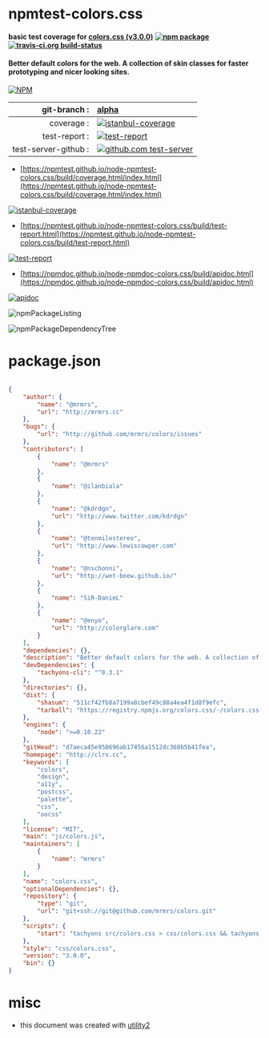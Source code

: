 # npmtest-colors.css

#### basic test coverage for  [colors.css (v3.0.0)](http://clrs.cc)  [![npm package](https://img.shields.io/npm/v/npmtest-colors.css.svg?style=flat-square)](https://www.npmjs.org/package/npmtest-colors.css) [![travis-ci.org build-status](https://api.travis-ci.org/npmtest/node-npmtest-colors.css.svg)](https://travis-ci.org/npmtest/node-npmtest-colors.css)

#### Better default colors for the web. A collection of skin classes for faster prototyping and nicer looking sites.

[![NPM](https://nodei.co/npm/colors.css.png?downloads=true&downloadRank=true&stars=true)](https://www.npmjs.com/package/colors.css)

| git-branch : | [alpha](https://github.com/npmtest/node-npmtest-colors.css/tree/alpha)|
|--:|:--|
| coverage : | [![istanbul-coverage](https://npmtest.github.io/node-npmtest-colors.css/build/coverage.badge.svg)](https://npmtest.github.io/node-npmtest-colors.css/build/coverage.html/index.html)|
| test-report : | [![test-report](https://npmtest.github.io/node-npmtest-colors.css/build/test-report.badge.svg)](https://npmtest.github.io/node-npmtest-colors.css/build/test-report.html)|
| test-server-github : | [![github.com test-server](https://npmtest.github.io/node-npmtest-colors.css/GitHub-Mark-32px.png)](https://npmtest.github.io/node-npmtest-colors.css/build/app/index.html) | | build-artifacts : | [![build-artifacts](https://npmtest.github.io/node-npmtest-colors.css/glyphicons_144_folder_open.png)](https://github.com/npmtest/node-npmtest-colors.css/tree/gh-pages/build)|

- [https://npmtest.github.io/node-npmtest-colors.css/build/coverage.html/index.html](https://npmtest.github.io/node-npmtest-colors.css/build/coverage.html/index.html)

[![istanbul-coverage](https://npmtest.github.io/node-npmtest-colors.css/build/screenCapture.buildCi.browser.%252Ftmp%252Fbuild%252Fcoverage.lib.html.png)](https://npmtest.github.io/node-npmtest-colors.css/build/coverage.html/index.html)

- [https://npmtest.github.io/node-npmtest-colors.css/build/test-report.html](https://npmtest.github.io/node-npmtest-colors.css/build/test-report.html)

[![test-report](https://npmtest.github.io/node-npmtest-colors.css/build/screenCapture.buildCi.browser.%252Ftmp%252Fbuild%252Ftest-report.html.png)](https://npmtest.github.io/node-npmtest-colors.css/build/test-report.html)

- [https://npmdoc.github.io/node-npmdoc-colors.css/build/apidoc.html](https://npmdoc.github.io/node-npmdoc-colors.css/build/apidoc.html)

[![apidoc](https://npmdoc.github.io/node-npmdoc-colors.css/build/screenCapture.buildCi.browser.%252Ftmp%252Fbuild%252Fapidoc.html.png)](https://npmdoc.github.io/node-npmdoc-colors.css/build/apidoc.html)

![npmPackageListing](https://npmtest.github.io/node-npmtest-colors.css/build/screenCapture.npmPackageListing.svg)

![npmPackageDependencyTree](https://npmtest.github.io/node-npmtest-colors.css/build/screenCapture.npmPackageDependencyTree.svg)



# package.json

```json

{
    "author": {
        "name": "@mrmrs",
        "url": "http://mrmrs.cc"
    },
    "bugs": {
        "url": "http://github.com/mrmrs/colors/issues"
    },
    "contributors": [
        {
            "name": "@mrmrs"
        },
        {
            "name": "@ilanbiala"
        },
        {
            "name": "@kdrdgn",
            "url": "http://www.twitter.com/kdrdgn"
        },
        {
            "name": "@tenmilestereo",
            "url": "http://www.lewiscowper.com"
        },
        {
            "name": "@nschonni",
            "url": "http://wet-boew.github.io/"
        },
        {
            "name": "SiR-DanieL"
        },
        {
            "name": "@enyo",
            "url": "http://colorglare.com"
        }
    ],
    "dependencies": {},
    "description": "Better default colors for the web. A collection of skin classes for faster prototyping and nicer looking sites.",
    "devDependencies": {
        "tachyons-cli": "^0.3.1"
    },
    "directories": {},
    "dist": {
        "shasum": "511cf42fb8a7199a8cbef49c88a4ea4f1d8f9efc",
        "tarball": "https://registry.npmjs.org/colors.css/-/colors.css-3.0.0.tgz"
    },
    "engines": {
        "node": ">=0.10.22"
    },
    "gitHead": "d7aeca45e958696ab17456a1512dc368b5b41fea",
    "homepage": "http://clrs.cc",
    "keywords": [
        "colors",
        "design",
        "a11y",
        "postcss",
        "palette",
        "css",
        "oocss"
    ],
    "license": "MIT",
    "main": "js/colors.js",
    "maintainers": [
        {
            "name": "mrmrs"
        }
    ],
    "name": "colors.css",
    "optionalDependencies": {},
    "repository": {
        "type": "git",
        "url": "git+ssh://git@github.com/mrmrs/colors.git"
    },
    "scripts": {
        "start": "tachyons src/colors.css > css/colors.css && tachyons src/colors.css --minify > css/colors.min.css && tachyons src/colors.css --generate-docs --package=../../package.json > readme.md"
    },
    "style": "css/colors.css",
    "version": "3.0.0",
    "bin": {}
}
```



# misc
- this document was created with [utility2](https://github.com/kaizhu256/node-utility2)
